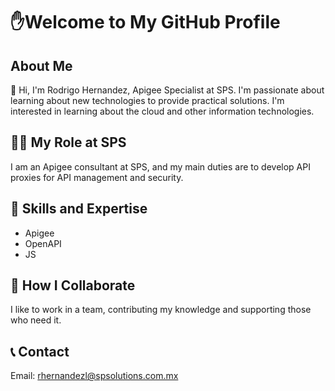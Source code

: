 # ✋Welcome to My GitHub Profile

## About Me

🔭 Hi, I'm Rodrigo Hernandez, Apigee Specialist at SPS. I'm passionate about learning about new technologies to provide practical solutions. I'm interested in learning about the cloud and other information technologies.

## 🧑‍💻 My Role at SPS
I am an Apigee consultant at SPS, and my main duties are to develop API proxies for API management and security.
## 🧠 Skills and Expertise

- Apigee
- OpenAPI
- JS

## 🏢 How I Collaborate

I like to work in a team, contributing my knowledge and supporting those who need it.

## 📞 Contact

Email: rhernandezl@spsolutions.com.mx
<!--
LinkedIn: [Link a tu perfil de LinkedIn]
-->
